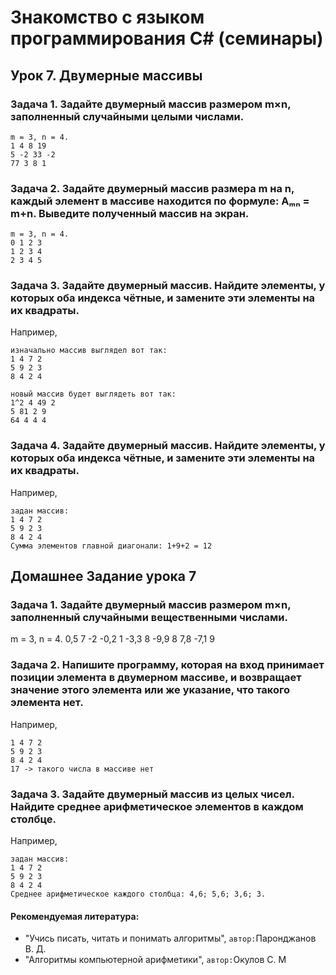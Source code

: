 # Знакомство с языком программирования C# (семинары)

## Урок 7. Двумерные массивы

### Задача 1. Задайте двумерный массив размером m×n, заполненный случайными целыми числами.
```
m = 3, n = 4.
1 4 8 19
5 -2 33 -2
77 3 8 1
```

### Задача 2. Задайте двумерный массив размера m на n, каждый элемент в массиве находится по формуле: Aₘₙ = m+n. Выведите полученный массив на экран.
```
m = 3, n = 4.
0 1 2 3
1 2 3 4
2 3 4 5
```

### Задача 3. Задайте двумерный массив. Найдите элементы, у которых оба индекса чётные, и замените эти элементы на их квадраты.
Например, 
```
изначально массив выглядел вот так:
1 4 7 2
5 9 2 3
8 4 2 4
```
```
новый массив будет выглядеть вот так:
1^2 4 49 2
5 81 2 9
64 4 4 4
```

### Задача 4. Задайте двумерный массив. Найдите элементы, у которых оба индекса чётные, и замените эти элементы на их квадраты.
Например, 
```
задан массив:
1 4 7 2
5 9 2 3
8 4 2 4
Сумма элементов главной диагонали: 1+9+2 = 12
```


## Домашнее Задание урока 7

### Задача 1. Задайте двумерный массив размером m×n, заполненный случайными вещественными числами.

m = 3, n = 4.
0,5 7 -2 -0,2
1 -3,3 8 -9,9
8 7,8 -7,1 9

### Задача 2. Напишите программу, которая на вход принимает позиции элемента в двумерном массиве, и возвращает значение этого элемента или же указание, что такого элемента нет.

Например, 

```задан массив:
1 4 7 2
5 9 2 3
8 4 2 4
17 -> такого числа в массиве нет
```

### Задача 3. Задайте двумерный массив из целых чисел. Найдите среднее арифметическое элементов в каждом столбце.

Например, 
```
задан массив:
1 4 7 2
5 9 2 3
8 4 2 4
Среднее арифметическое каждого столбца: 4,6; 5,6; 3,6; 3.
```


#### Рекомендуемая литература:

* "Учись писать, читать и понимать алгоритмы", `автор:`Паронджанов В. Д.
* "Алгоритмы компьютерной арифметики", `автор:`Окулов С. М